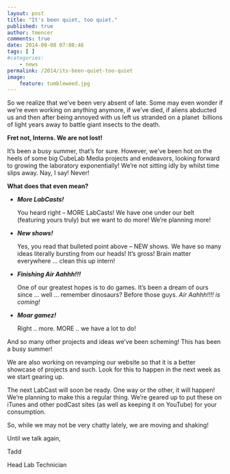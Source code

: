 ```yaml
---
layout: post
title: "It's been quiet, too quiet."
published: true
author: tmencer
comments: true
date: 2014-08-08 07:08:46
tags: [ ]
#categories:
    - news
permalink: /2014/its-been-quiet-too-quiet
image:
    feature: tumbleweed.jpg
---
```

So we realize that we&#8217;ve been very absent of late. Some may even wonder if we&#8217;re even working on anything anymore, if we&#8217;ve died, if aliens abducted us and then after being annoyed with us left us stranded on a planet  billions of light years away to battle giant insects to the death.

**Fret not, Interns. We are not lost!**

It&#8217;s been a busy summer, that&#8217;s for sure. However, we&#8217;ve been hot on the heels of some big CubeLab Media projects and endeavors, looking forward to growing the laboratory exponentially! We&#8217;re not sitting idly by whilst time slips away. Nay, I say! Never!

**What does that even mean?**

  * _**More LabCasts!**_
  
    You heard right &#8211; MORE LabCasts! We have one under our belt (featuring yours truly) but we want to do more! We&#8217;re planning more!
  * _**New shows!**_
  
    Yes, you read that bulleted point above &#8211; NEW shows. We have so many ideas literally bursting from our heads! It&#8217;s gross! Brain matter everywhere &#8230; clean this up intern!
  * _**Finishing Air Aahhh!!!**_
  
    One of our greatest hopes is to do games. It&#8217;s been a dream of ours since &#8230; well &#8230; remember dinosaurs? Before those guys. _Air Aahhh!!!! is coming!_
  * _**Moar gamez!**_
  
    Right .. more. MORE .. we have a lot to do!

And so many other projects and ideas we&#8217;ve been scheming! This has been a busy summer!

We are also working on revamping our website so that it is a better showcase of projects and such. Look for this to happen in the next week as we start gearing up.

The next LabCast will soon be ready. One way or the other, it will happen! We&#8217;re planning to make this a regular thing. We&#8217;re geared up to put these on iTunes and other podCast sites (as well as keeping it on YouTube) for your consumption.

So, while we may not be very chatty lately, we are moving and shaking!

Until we talk again,
  
Tadd
  
Head Lab Technician